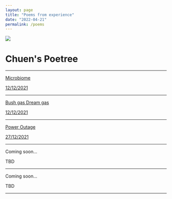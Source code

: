 ```yaml
---
layout: page
title: "Poems from experience"
date: "2022-04-21"
permalink: /poems
---
```


![](https://chuenlee.files.wordpress.com/2022/04/img_1939-1.jpeg?w=1024)

# **Chuen's Poetree**

* * *

[Microbiome](https://chuenlee.wordpress.com/2022/04/22/microbiome/)

[12/12/2021](https://chuenlee.wordpress.com/2022/04/22/microbiome/)

* * *

[Bush gas Dream gas](https://chuenlee.wordpress.com/2022/04/22/bush-gas-dream-gas/)

[12/12/2021](https://chuenlee.wordpress.com/2022/04/22/bush-gas-dream-gas/)

* * *

[Power Outage](https://chuenlee.wordpress.com/2022/04/22/power-outage/)

[27/12/2021](https://chuenlee.wordpress.com/2022/04/22/power-outage/)

* * *

Coming soon...

TBD

* * *

Coming soon...

TBD

* * *

